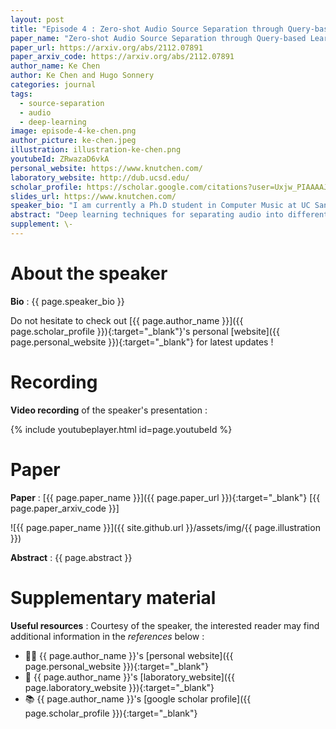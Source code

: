 ```yaml
---
layout: post
title: "Episode 4 : Zero-shot Audio Source Separation through Query-based Learning from Weakly-Labeled Data"
paper_name: "Zero-shot Audio Source Separation through Query-based Learning from Weakly-Labeled Data"
paper_url: https://arxiv.org/abs/2112.07891
paper_arxiv_code: https://arxiv.org/abs/2112.07891
author_name: Ke Chen
author: Ke Chen and Hugo Sonnery
categories: journal
tags:
  - source-separation
  - audio
  - deep-learning
image: episode-4-ke-chen.png
author_picture: ke-chen.jpeg
illustration: illustration-ke-chen.png
youtubeId: ZRwazaD6vkA
personal_website: https://www.knutchen.com/
laboratory_website: http://dub.ucsd.edu/
scholar_profile: https://scholar.google.com/citations?user=Uxjw_PIAAAAJ&hl=en
slides_url: https://www.knutchen.com/
speaker_bio: "I am currently a Ph.D student in Computer Music at UC San Diego. I am fortunate to be co-advised by Prof. Shlomo Dubnov and Prof. Taylor Berg-Kirkpatrick. My main interest lies in the inter-disciplinary between music and computer science. My research focuses on: Music Generative System and Music Information Retrieval (including singing melody extraction, music source separation, and music recommender system). I obtained my Bachelor’s degree in Software Engineering at Fudan University, China, co-advised by Prof. Wei Li and Prof. Gus Xia (at NYU Shanghai Music-X-Lab)."
abstract: "Deep learning techniques for separating audio into different sound sources face several challenges. Standard architectures require training separate models for different types of audio sources. Although some universal separators employ a single model to target multiple sources, they have difficulty generalizing to unseen sources. In this paper, we propose a three-component pipeline to train a universal audio source separator from a large, but weakly-labeled dataset: AudioSet. First, we propose a transformer-based sound event detection system for processing weakly-labeled training data. Second, we devise a query-based audio separation model that leverages this data for model training. Third, we design a latent embedding processor to encode queries that specify audio targets for separation, allowing for zero-shot generalization. Our approach uses a single model for source separation of multiple sound types, and relies solely on weakly-labeled data for training. In addition, the proposed audio separator can be used in a zero-shot setting, learning to separate types of audio sources that were never seen in training. To evaluate the separation performance, we test our model on MUSDB18, while training on the disjoint AudioSet. We further verify the zero-shot performance by conducting another experiment on audio source types that are held-out from training. The model achieves comparable Source-to-Distortion Ratio (SDR) performance to current supervised models in both cases."
supplement: \-
---
```



# About the speaker

**Bio** : {{ page.speaker_bio }}

Do not hesitate to check out [{{ page.author_name }}]({{ page.scholar_profile }}){:target="_blank"}'s personal [website]({{ page.personal_website }}){:target="_blank"} for latest updates !


# Recording


**Video recording** of the speaker's presentation :

{% include youtubeplayer.html id=page.youtubeId %}



# Paper

**Paper** : [{{ page.paper_name }}]({{ page.paper_url }}){:target="_blank"} [{{ page.paper_arxiv_code }}]

![{{ page.paper_name }}]({{ site.github.url }}/assets/img/{{ page.illustration }})

**Abstract** : {{ page.abstract }}



# Supplementary material

**Useful resources** : Courtesy of the speaker, the interested reader may find additional information in the *references* below :
* 🧑‍🔬 {{ page.author_name }}'s [personal website]({{ page.personal_website }}){:target="_blank"}
* 🏫 {{ page.author_name }}'s [laboratory_website]({{ page.laboratory_website }}){:target="_blank"}
* 📚 {{ page.author_name }}'s [google scholar profile]({{ page.scholar_profile }}){:target="_blank"}